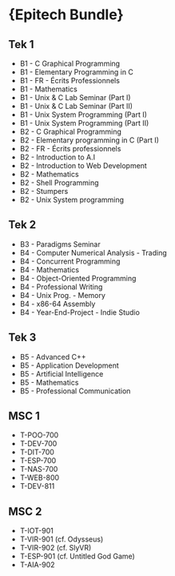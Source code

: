 # {Epitech Bundle}

## Tek 1

* B1 - C Graphical Programming
* B1 - Elementary Programming in C
* B1 - FR - Écrits Professionnels
* B1 - Mathematics
* B1 - Unix & C Lab Seminar (Part I)
* B1 - Unix & C Lab Seminar (Part II)
* B1 - Unix System Programming (Part I)
* B1 - Unix System Programming (Part II)
* B2 - C Graphical Programming
* B2 - Elementary programming in C (Part I)
* B2 - FR - Écrits professionnels
* B2 - Introduction to A.I
* B2 - Introduction to Web Development
* B2 - Mathematics
* B2 - Shell Programming
* B2 - Stumpers
* B2 - Unix System programming

## Tek 2

* B3 - Paradigms Seminar
* B4 - Computer Numerical Analysis - Trading
* B4 - Concurrent Programming
* B4 - Mathematics
* B4 - Object-Oriented Programming
* B4 - Professional Writing
* B4 - Unix Prog. - Memory
* B4 - x86-64 Assembly
* B4 - Year-End-Project - Indie Studio

## Tek 3

* B5 - Advanced C++
* B5 - Application Development
* B5 - Artificial Intelligence
* B5 - Mathematics
* B5 - Professional Communication

## MSC 1

* T-POO-700
* T-DEV-700
* T-DIT-700
* T-ESP-700
* T-NAS-700
* T-WEB-800
* T-DEV-811

## MSC 2

* T-IOT-901
* T-VIR-901 (cf. Odysseus)
* T-VIR-902 (cf. SlyVR)
* T-ESP-901 (cf. Untitled God Game)
* T-AIA-902

